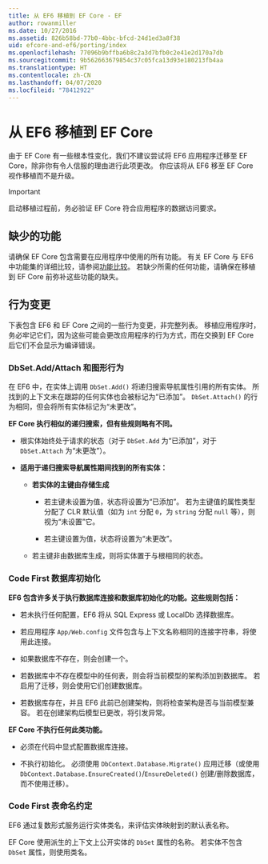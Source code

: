 ```yaml
---
title: 从 EF6 移植到 EF Core - EF
author: rowanmiller
ms.date: 10/27/2016
ms.assetid: 826b58bd-77b0-4bbc-bfcd-24d1ed3a8f38
uid: efcore-and-ef6/porting/index
ms.openlocfilehash: 77096b9bffba6b8c2a3d7bfb0c2e41e2d170a7db
ms.sourcegitcommit: 9b562663679854c37c05fca13d93e180213fb4aa
ms.translationtype: HT
ms.contentlocale: zh-CN
ms.lasthandoff: 04/07/2020
ms.locfileid: "78412922"
---
```

# <a name="porting-from-ef6-to-ef-core"></a>从 EF6 移植到 EF Core

由于 EF Core 有一些根本性变化，我们不建议尝试将 EF6 应用程序迁移至 EF Core，除非你有令人信服的理由进行此项更改。
你应该将从 EF6 移至 EF Core 视作移植而不是升级。

> [!IMPORTANT]
> 启动移植过程前，务必验证 EF Core 符合应用程序的数据访问要求。

## <a name="missing-features"></a>缺少的功能

请确保 EF Core 包含需要在应用程序中使用的所有功能。 有关 EF Core 与 EF6 中功能集的详细比较，请参阅[功能比较](xref:efcore-and-ef6/index)。 若缺少所需的任何功能，请确保在移植到 EF Core 前弥补这些功能的缺失。

## <a name="behavior-changes"></a>行为变更

下表包含 EF6 和 EF Core 之间的一些行为变更，非完整列表。 移植应用程序时，务必牢记它们，因为这些可能会更改应用程序的行为方式，而在交换到 EF Core 后它们不会显示为编译错误。

### <a name="dbsetaddattach-and-graph-behavior"></a>DbSet.Add/Attach 和图形行为

在 EF6 中，在实体上调用 `DbSet.Add()` 将递归搜索导航属性引用的所有实体。 所找到的上下文未在跟踪的任何实体也会被标记为“已添加”。 `DbSet.Attach()` 的行为相同，但会将所有实体标记为“未更改”。

**EF Core 执行相似的递归搜索，但有些规则略有不同。**

*  根实体始终处于请求的状态（对于 `DbSet.Add` 为“已添加”，对于 `DbSet.Attach` 为“未更改”）。

*  **适用于递归搜索导航属性期间找到的所有实体：**

    *  **若实体的主键由存储生成**

        * 若主键未设置为值，状态将设置为“已添加”。 若为主键值的属性类型分配了 CLR 默认值（如为 `int` 分配 `0`，为 `string` 分配 `null` 等），则视为“未设置”它。

        * 若主键设置为值，状态将设置为“未更改”。

    *  若主键非由数据库生成，则将实体置于与根相同的状态。

### <a name="code-first-database-initialization"></a>Code First 数据库初始化

**EF6 包含许多关于执行数据库连接和数据库初始化的功能。这些规则包括：**

* 若未执行任何配置，EF6 将从 SQL Express 或 LocalDb 选择数据库。

* 若应用程序 `App/Web.config` 文件包含与上下文名称相同的连接字符串，将使用此连接。

* 如果数据库不存在，则会创建一个。

* 若数据库中不存在模型中的任何表，则会将当前模型的架构添加到数据库。 若启用了迁移，则会使用它们创建数据库。

* 若数据库存在，并且 EF6 此前已创建架构，则将检查架构是否与当前模型兼容。 若在创建架构后模型已更改，将引发异常。

**EF Core 不执行任何此类功能。**

* 必须在代码中显式配置数据库连接。

* 不执行初始化。 必须使用 `DbContext.Database.Migrate()` 应用迁移（或使用 `DbContext.Database.EnsureCreated()`/`EnsureDeleted()` 创建/删除数据库，而不使用迁移）。

### <a name="code-first-table-naming-convention"></a>Code First 表命名约定

EF6 通过复数形式服务运行实体类名，来评估实体映射到的默认表名称。

EF Core 使用派生的上下文上公开实体的 `DbSet` 属性的名称。 若实体不包含 `DbSet` 属性，则使用类名。
